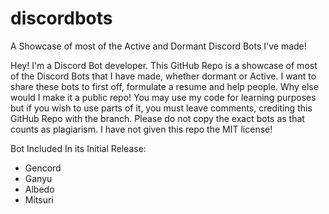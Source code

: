 # discordbots
A Showcase of most of the Active and Dormant Discord Bots I've made!

Hey! I'm a Discord Bot developer. This GitHub Repo is a showcase of most of the Discord Bots that I have made, whether dormant or Active. I want to share these bots to first off, formulate a resume and help people. Why else would I make it a public repo! You may use my code for learning purposes but if you wish to use parts of it, you must leave comments, crediting this GitHub Repo with the branch. Please do not copy the exact bots as that counts as plagiarism. I have not given this repo the MIT license!

Bot Included In its Initial Release:
  - Gencord
  - Ganyu
  - Albedo
  - Mitsuri
  
 
  
